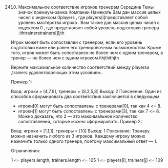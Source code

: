 2410. Максимальное соответствие игроков тренерам
Середина
Темы
значок премиум-замка
Компании
Намекать
Вам дан массив целых чисел с индексом 0players , где players[i]представляет собой уровень мастерства игрока . Вам также дан массив целых чисел с индексом 0 , где представляет собой уровень подготовки тренера .ithtrainerstrainers[j]jth

Игрок может быть сопоставлен с тренером, если его уровень подготовки ниже или равен его тренировочным возможностям. Кроме того, игрок может быть сопоставлен не более чем с одним тренером, а тренер — не более чем с одним игроком.ithjthithjth

Верните максимальное количество соответствий между playersи ,trainers удовлетворяющих этим условиям.

 

Пример 1:

Вход: игроки = [4,7,9], тренеры = [8,2,5,8]
 Выход: 2
 Пояснение: 
Один из способов сформировать два соответствия заключается в следующем: 
- игроки[0] могут быть сопоставлены с тренерами[0], так как 4 <= 8. 
- игроки[1] могут быть сопоставлены с тренерами[3], так как 7 <= 8. 
Можно доказать, что 2 — это максимальное количество сопоставлений, которые можно сформировать.
Пример 2:

Вход: игроки = [1,1,1], тренеры = [10]
 Выход: 1
 Пояснение: 
Тренеру можно назначить любого из 3 игроков. 
Каждому игроку можно назначить только одного тренера, поэтому максимальный ответ — 1.
 

Ограничения:

1 <= players.length, trainers.length <= 105
1 <= players[i], trainers[j] <= 109